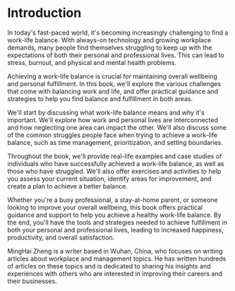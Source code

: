 # Introduction

In today's fast-paced world, it's becoming increasingly challenging to find a work-life balance. With always-on technology and growing workplace demands, many people find themselves struggling to keep up with the expectations of both their personal and professional lives. This can lead to stress, burnout, and physical and mental health problems.

Achieving a work-life balance is crucial for maintaining overall wellbeing and personal fulfillment. In this book, we'll explore the various challenges that come with balancing work and life, and offer practical guidance and strategies to help you find balance and fulfillment in both areas.

We'll start by discussing what work-life balance means and why it's important. We'll explore how work and personal lives are interconnected and how neglecting one area can impact the other. We'll also discuss some of the common struggles people face when trying to achieve a work-life balance, such as time management, prioritization, and setting boundaries.

Throughout the book, we'll provide real-life examples and case studies of individuals who have successfully achieved a work-life balance, as well as those who have struggled. We'll also offer exercises and activities to help you assess your current situation, identify areas for improvement, and create a plan to achieve a better balance.

Whether you're a busy professional, a stay-at-home parent, or someone looking to improve your overall wellbeing, this book offers practical guidance and support to help you achieve a healthy work-life balance. By the end, you'll have the tools and strategies needed to achieve fulfillment in both your personal and professional lives, leading to increased happiness, productivity, and overall satisfaction.

MingHai Zheng is a writer based in Wuhan, China, who focuses on writing articles about workplace and management topics. He has written hundreds of articles on these topics and is dedicated to sharing his insights and experiences with others who are interested in improving their careers and their businesses.
